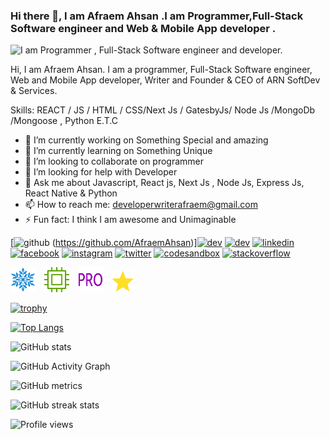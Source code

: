 ### Hi there 👋, I am Afraem Ahsan .I am Programmer,Full-Stack Software engineer and Web & Mobile App developer  .




![I am Programmer , Full-Stack Software engineer and developer.](https://scontent.fdac116-1.fna.fbcdn.net/v/t1.15752-9/270325252_224233486531764_4772565862312393308_n.png?_nc_cat=111&ccb=1-5&_nc_sid=ae9488&_nc_ohc=5zBdtedDJP4AX82xnL8&_nc_ht=scontent.fdac116-1.fna&oh=03_AVKBjftUCEuJ5Vev4auVH7Y7CLrgCbGEmsv9iAEE_yoClg&oe=61F34F0D)

Hi, I am Afraem Ahsan. I am a programmer, Full-Stack Software engineer, Web and Mobile App developer, Writer and Founder & CEO of ARN SoftDev & Services.

Skills:  REACT / JS / HTML / CSS/Next Js / GatesbyJs/ Node Js /MongoDb /Mongoose , Python  E.T.C

- 🔭 I’m currently working on Something Special  and  amazing  
- 🌱 I’m currently learning on Something Unique  
- 👯 I’m looking to collaborate on programmer  
- 🤔 I’m looking for help with Developer 
- 💬 Ask me about Javascript, React js, Next Js , Node Js, Express Js, React Native  & Python  
- 📫 How to reach me: developerwriterafraem@gmail.com 
- ⚡ Fun fact: I think I am awesome and Unimaginable 


[<img src='https://cdn.jsdelivr.net/npm/simple-icons@3.0.1/icons/github.svg' alt='github' height='40'> (https://github.com/AfraemAhsan)][<img src='https://cdn.jsdelivr.net/npm/simple-icons@3.0.1/icons/dev-dot-to.svg' alt='dev' height='40'>](https://dev.to/afraemahsan)  [<img src='https://cdn.jsdelivr.net/npm/simple-icons@3.0.1/icons/hashnode.svg' alt='dev' height='40'>](@Afraem)  [<img src='https://cdn.jsdelivr.net/npm/simple-icons@3.0.1/icons/linkedin.svg' alt='linkedin' height='40'>](https://www.linkedin.com/in/developer-writer-afraemahsan/)  [<img src='https://cdn.jsdelivr.net/npm/simple-icons@3.0.1/icons/facebook.svg' alt='facebook' height='40'>](https://www.facebook.com/DeveloperWriterAfraemahsan)  [<img src='https://cdn.jsdelivr.net/npm/simple-icons@3.0.1/icons/instagram.svg' alt='instagram' height='40'>](https://www.instagram.com/developerwriterafraem/)  [<img src='https://cdn.jsdelivr.net/npm/simple-icons@3.0.1/icons/twitter.svg' alt='twitter' height='40'>](https://twitter.com/AfraemAhsan3)  [<img src='https://cdn.jsdelivr.net/npm/simple-icons@3.0.1/icons/codesandbox.svg' alt='codesandbox' height='40'>](https://codesandbox.io/u/afraemahsan24)  [<img src='https://cdn.jsdelivr.net/npm/simple-icons@3.0.1/icons/stackoverflow.svg' alt='stackoverflow' height='40'>](https://stackoverflow.com/users/afraem-ahsan)  

<a href='https://archiveprogram.github.com/'><img src='https://raw.githubusercontent.com/acervenky/animated-github-badges/master/assets/acbadge.gif' width='40' height='40'></a> <a href='https://docs.github.com/en/developers'><img src='https://raw.githubusercontent.com/acervenky/animated-github-badges/master/assets/devbadge.gif' width='40' height='40'></a> <a href='https://github.com/pricing'><img src='https://raw.githubusercontent.com/acervenky/animated-github-badges/master/assets/pro.gif' width='40' height='40'></a> <a href='https://stars.github.com/'><img src='https://raw.githubusercontent.com/acervenky/animated-github-badges/master/assets/starbadge.gif' width='35' height='35'></a> 

[![trophy](https://github-profile-trophy.vercel.app/?username=AfraemAhsan)](https://github.com/ryo-ma/github-profile-trophy)

[![Top Langs](https://github-readme-stats.vercel.app/api/top-langs/?username=AfraemAhsan)](https://github.com/anuraghazra/github-readme-stats)

![GitHub stats](https://github-readme-stats.vercel.app/api?username=AfraemAhsan&show_icons=true)  

![GitHub Activity Graph](https://activity-graph.herokuapp.com/graph?username=AfraemAhsan)  

![GitHub metrics](https://metrics.lecoq.io/AfraemAhsan)  

![GitHub streak stats](https://github-readme-streak-stats.herokuapp.com/?user=AfraemAhsan)  

![Profile views](https://gpvc.arturio.dev/AfraemAhsan)  
